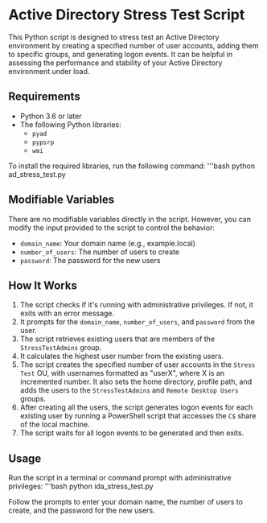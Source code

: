 # Active Directory Stress Test Script

This Python script is designed to stress test an Active Directory environment by creating a specified number of user accounts, adding them to specific groups, and generating logon events. It can be helpful in assessing the performance and stability of your Active Directory environment under load.

## Requirements

- Python 3.6 or later
- The following Python libraries:
  - `pyad`
  - `pypsrp`
  - `wmi`

To install the required libraries, run the following command:
'''bash
python ad_stress_test.py


## Modifiable Variables

There are no modifiable variables directly in the script. However, you can modify the input provided to the script to control the behavior:

- `domain_name`: Your domain name (e.g., example.local)
- `number_of_users`: The number of users to create
- `password`: The password for the new users

## How It Works

1. The script checks if it's running with administrative privileges. If not, it exits with an error message.
2. It prompts for the `domain_name`, `number_of_users`, and `password` from the user.
3. The script retrieves existing users that are members of the `StressTestAdmins` group.
4. It calculates the highest user number from the existing users.
5. The script creates the specified number of user accounts in the `Stress Test` OU, with usernames formatted as "userX", where X is an incremented number. It also sets the home directory, profile path, and adds the users to the `StressTestAdmins` and `Remote Desktop Users` groups.
6. After creating all the users, the script generates logon events for each existing user by running a PowerShell script that accesses the `C$` share of the local machine.
7. The script waits for all logon events to be generated and then exits.

## Usage

Run the script in a terminal or command prompt with administrative privileges:
'''bash
python ida_stress_test.py

Follow the prompts to enter your domain name, the number of users to create, and the password for the new users.


